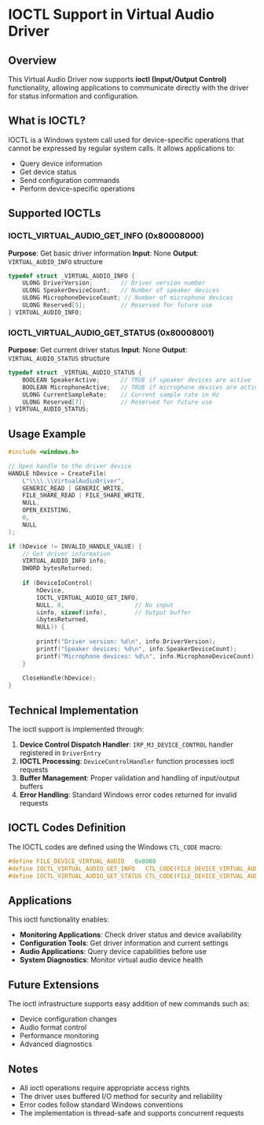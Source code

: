 # IOCTL Support in Virtual Audio Driver

## Overview

This Virtual Audio Driver now supports **ioctl (Input/Output Control)** functionality, allowing applications to communicate directly with the driver for status information and configuration.

## What is IOCTL?

IOCTL is a Windows system call used for device-specific operations that cannot be expressed by regular system calls. It allows applications to:
- Query device information
- Get device status
- Send configuration commands
- Perform device-specific operations

## Supported IOCTLs

### IOCTL_VIRTUAL_AUDIO_GET_INFO (0x80008000)
**Purpose**: Get basic driver information
**Input**: None
**Output**: `VIRTUAL_AUDIO_INFO` structure
```c
typedef struct _VIRTUAL_AUDIO_INFO {
    ULONG DriverVersion;        // Driver version number
    ULONG SpeakerDeviceCount;   // Number of speaker devices
    ULONG MicrophoneDeviceCount; // Number of microphone devices
    ULONG Reserved[5];          // Reserved for future use
} VIRTUAL_AUDIO_INFO;
```

### IOCTL_VIRTUAL_AUDIO_GET_STATUS (0x80008001)
**Purpose**: Get current driver status
**Input**: None
**Output**: `VIRTUAL_AUDIO_STATUS` structure
```c
typedef struct _VIRTUAL_AUDIO_STATUS {
    BOOLEAN SpeakerActive;      // TRUE if speaker devices are active
    BOOLEAN MicrophoneActive;   // TRUE if microphone devices are active
    ULONG CurrentSampleRate;    // Current sample rate in Hz
    ULONG Reserved[7];          // Reserved for future use
} VIRTUAL_AUDIO_STATUS;
```

## Usage Example

```cpp
#include <windows.h>

// Open handle to the driver device
HANDLE hDevice = CreateFile(
    L"\\\\.\\VirtualAudioDriver",
    GENERIC_READ | GENERIC_WRITE,
    FILE_SHARE_READ | FILE_SHARE_WRITE,
    NULL,
    OPEN_EXISTING,
    0,
    NULL
);

if (hDevice != INVALID_HANDLE_VALUE) {
    // Get driver information
    VIRTUAL_AUDIO_INFO info;
    DWORD bytesReturned;
    
    if (DeviceIoControl(
        hDevice,
        IOCTL_VIRTUAL_AUDIO_GET_INFO,
        NULL, 0,                    // No input
        &info, sizeof(info),        // Output buffer
        &bytesReturned,
        NULL)) {
        
        printf("Driver version: %d\n", info.DriverVersion);
        printf("Speaker devices: %d\n", info.SpeakerDeviceCount);
        printf("Microphone devices: %d\n", info.MicrophoneDeviceCount);
    }
    
    CloseHandle(hDevice);
}
```

## Technical Implementation

The ioctl support is implemented through:

1. **Device Control Dispatch Handler**: `IRP_MJ_DEVICE_CONTROL` handler registered in `DriverEntry`
2. **IOCTL Processing**: `DeviceControlHandler` function processes ioctl requests
3. **Buffer Management**: Proper validation and handling of input/output buffers
4. **Error Handling**: Standard Windows error codes returned for invalid requests

## IOCTL Codes Definition

The IOCTL codes are defined using the Windows `CTL_CODE` macro:
```c
#define FILE_DEVICE_VIRTUAL_AUDIO   0x8000
#define IOCTL_VIRTUAL_AUDIO_GET_INFO   CTL_CODE(FILE_DEVICE_VIRTUAL_AUDIO, 0x800, METHOD_BUFFERED, FILE_ANY_ACCESS)
#define IOCTL_VIRTUAL_AUDIO_GET_STATUS CTL_CODE(FILE_DEVICE_VIRTUAL_AUDIO, 0x801, METHOD_BUFFERED, FILE_READ_ACCESS)
```

## Applications

This ioctl functionality enables:
- **Monitoring Applications**: Check driver status and device availability
- **Configuration Tools**: Get driver information and current settings  
- **Audio Applications**: Query device capabilities before use
- **System Diagnostics**: Monitor virtual audio device health

## Future Extensions

The ioctl infrastructure supports easy addition of new commands such as:
- Device configuration changes
- Audio format control
- Performance monitoring
- Advanced diagnostics

## Notes

- All ioctl operations require appropriate access rights
- The driver uses buffered I/O method for security and reliability
- Error codes follow standard Windows conventions
- The implementation is thread-safe and supports concurrent requests